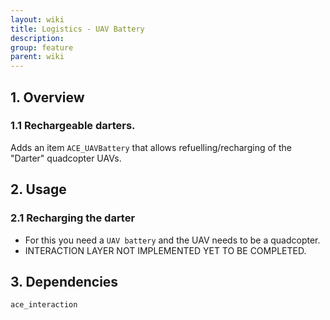 ```yaml
---
layout: wiki
title: Logistics - UAV Battery
description: 
group: feature
parent: wiki
---
```


## 1. Overview

### 1.1 Rechargeable darters.
Adds an item `ACE_UAVBattery` that allows refuelling/recharging of the "Darter" quadcopter UAVs.

## 2. Usage

### 2.1 Recharging the darter
- For this you need a `UAV battery` and the UAV needs to be a quadcopter.
- INTERACTION LAYER NOT IMPLEMENTED YET TO BE COMPLETED.

## 3. Dependencies

`ace_interaction`
